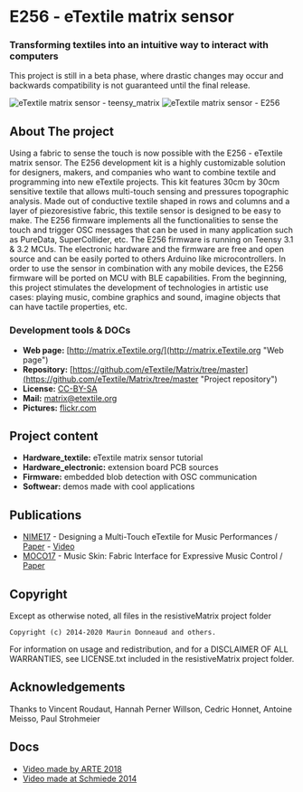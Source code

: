 # E256 - eTextile matrix sensor

### Transforming textiles into an intuitive way to interact with computers
This project is still in a beta phase, where drastic changes may occur and backwards compatibility is not guaranteed until the final release.

![eTextile matrix sensor - teensy_matrix](https://farm6.staticflickr.com/5572/30306414062_22bba76566_z_d.jpg) ![eTextile matrix sensor - E256](https://farm1.staticflickr.com/798/40904680852_d5c9b1b35d_z_d.jpg)

## About The project
Using a fabric to sense the touch is now possible with the E256 - eTextile matrix sensor.
The E256 development kit is a highly customizable solution for designers, makers, and companies who want to combine textile and programming into new eTextile projects.
This kit features 30cm by 30cm sensitive textile that allows multi-touch sensing and pressures topographic analysis.
Made out of conductive textile shaped in rows and columns and a layer of piezoresistive fabric, this textile sensor is designed to be easy to make.
The E256 firmware implements all the functionalities to sense the touch and trigger OSC messages that can be used in many application such as PureData, SuperCollider, etc.
The E256 firmware is running on Teensy 3.1 & 3.2 MCUs.
The electronic hardware and the firmware are free and open source and can be easily ported to others Arduino like microcontrollers.
In order to use the sensor in combination with any mobile devices, the E256 firmware will be ported on MCU with BLE capabilities.
From the beginning, this project stimulates the development of technologies in artistic use cases: playing music, combine graphics and sound, imagine objects that can have tactile properties, etc.

### Development tools & DOCs
* **Web page:** [http://matrix.eTextile.org/](http://matrix.eTextile.org "Web page")
* **Repository:** [https://github.com/eTextile/Matrix/tree/master](https://github.com/eTextile/Matrix/tree/master "Project repository")
* **License:** [CC-BY-SA](https://github.com/eTextile/Matrix/tree/Blob/LICENSE "E256 Matrix license")
* **Mail:** [matrix@etextile.org](mailto:lulu@etextile.org "eMail")
* **Pictures:** [flickr.com](https://www.flickr.com/photos/maurin/albums/72157673740361510/ "Share your pictures with us")

## Project content
* **Hardware_textile:** eTextile matrix sensor tutorial
* **Hardware_electronic:** extension board PCB sources
* **Firmware:** embedded blob detection with OSC communication
* **Softwear:** demos made with cool applications

## Publications
- [NIME17](http://www.nime2017.org/) - Designing a Multi-Touch eTextile for Music Performances / [Paper](https://github.com/eTextile/Matrix/blob/teensy_matrix/docs/publications/NIME17-eTextile.pdf) - [Video](https://vimeo.com/217690743)
- [MOCO17](http://moco17.movementcomputing.org/) - Music Skin: Fabric Interface for Expressive Music Control / [Paper](https://github.com/eTextile/Matrix/blob/teensy_matrix/docs/publications/MOCO17-MusicSkin.pdf)

## Copyright
Except as otherwise noted, all files in the resistiveMatrix project folder

    Copyright (c) 2014-2020 Maurin Donneaud and others.

For information on usage and redistribution, and for a DISCLAIMER OF ALL
WARRANTIES, see LICENSE.txt included in the resistiveMatrix project folder.

## Acknowledgements
Thanks to Vincent Roudaut, Hannah Perner Willson, Cedric Honnet, Antoine Meisso, Paul Strohmeier

## Docs
- [Video made by ARTE 2018](https://www.youtube.com/watch?v=jWTeH4bodww)
- [Video made at Schmiede 2014](http://www.kobakant.at/DIY/?p=4305/)
